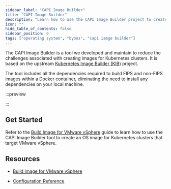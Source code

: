 ```yaml
---
sidebar_label: "CAPI Image Builder"
title: "CAPI Image Builder"
description: "Learn how to use the CAPI Image Builder project to create images for Palette and VerteX."
icon: ""
hide_table_of_contents: false
sidebar_position: 0
tags: ["operating system", "byoos", "capi iamge builder"]
---
```


The CAPI Image Builder is a tool we developed and maintain to reduce the challenges associated with creating images for
Kubernetes clusters. It is based on the upstream
[Kubernetes Image Builder (KIB)](https://image-builder.sigs.k8s.io/introduction.html) project.

The tool includes all the dependencies required to build FIPS and non-FIPS images within a Docker container, eliminating
the need to install any dependencies on your local machine.

:::preview

:::

## Get Started

Refer to the [Build Image for VMware vSphere](./build-image-vmware/build-image-vmware.md) guide to learn how to use the
CAPI Image Builder tool to create an OS image for Kubernetes clusters that target VMware vSphere.

## Resources

- [Build Image for VMware vSphere](./build-image-vmware/build-image-vmware.md)

- [Configuration Reference](./config-reference.md)
